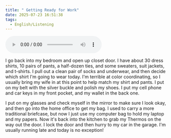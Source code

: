 ```yaml
---
title: " Getting Ready for Work"
date: 2025-07-23 16:51:38
tags:
  - English/Listening
---
```

<audio controls src="https://cx-onedrive.pages.dev/api/raw?path=/Polyglot/ESLPod/005-getting-dressed-%26-ready-for-work.mp3"></audio>

I go back into my bedroom and open up closet door. I have about 30 dress shirts, 10 pairs of pants, a half-dozen ties, and some sweaters, suit jackets, and t-shirts. I pull out a clean pair of socks and underwear, and then decide which shirt I'm going to wear today. I'm terrible at color coordinating, so I usually bring my wife in at this point to help match my shirt and pants. I put on my belt with the silver buckle and polish my shoes. I put my cell phone and car keys in my front pocket, and my wallet in the back one.

I put on my glasses and check myself in the mirror to make sure I look okay, and then go into the home office to get my bag. I used to carry a more traditional briefcase, but now I just use my computer bag to hold my laptop and my papers. Now it's back into the kitchen to grab my Thermos on the way out the door. I lock the door and then hurry to my car in the garage. I'm usually running late and today is no exception!
